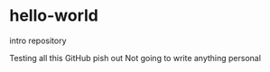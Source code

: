 # hello-world
intro repository

Testing all this GitHub pish out
Not going to write anything personal

